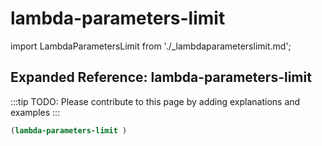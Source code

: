 # lambda-parameters-limit

import LambdaParametersLimit from './_lambdaparameterslimit.md';

<LambdaParametersLimit />

## Expanded Reference: lambda-parameters-limit

:::tip
TODO: Please contribute to this page by adding explanations and examples
:::

```lisp
(lambda-parameters-limit )
```
